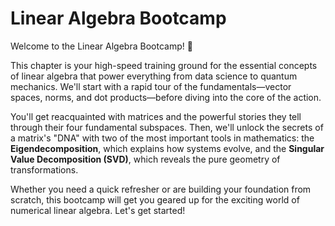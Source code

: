 # Linear Algebra Bootcamp

Welcome to the Linear Algebra Bootcamp! 🚀

This chapter is your high-speed training ground for the essential concepts of linear algebra that power everything from data science to quantum mechanics. We'll start with a rapid tour of the fundamentals—vector spaces, norms, and dot products—before diving into the core of the action.

You'll get reacquainted with matrices and the powerful stories they tell through their four fundamental subspaces. Then, we'll unlock the secrets of a matrix's "DNA" with two of the most important tools in mathematics: the **Eigendecomposition**, which explains how systems evolve, and the **Singular Value Decomposition (SVD)**, which reveals the pure geometry of transformations.

Whether you need a quick refresher or are building your foundation from scratch, this bootcamp will get you geared up for the exciting world of numerical linear algebra. Let's get started!
